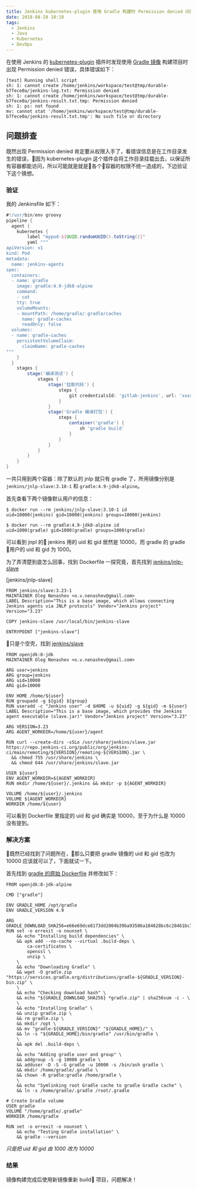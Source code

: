 ```yaml
---
title: Jenkins kubernetes-plugin 使用 Gradle 构建时 Permission denied 问题
date: 2018-08-20 18:10
tags: 
  - Jenkins
  - Java
  - Kubernetes
  - DevOps
---
```


在使用 Jenkins 的 [kubernetes-plugin](https://github.com/jenkinsci/kubernetes-plugin) 插件时发现使用 [Gradle 镜像](https://hub.docker.com/_/gradle/) 构建项目时出现 Permission denied 错误，具体错误如下：

```shell
[test] Running shell script
sh: 1: cannot create /home/jenkins/workspace/test@tmp/durable-b7fece0a/jenkins-log.txt: Permission denied
sh: 1: cannot create /home/jenkins/workspace/test@tmp/durable-b7fece0a/jenkins-result.txt.tmp: Permission denied
sh: 1: ps: not found
mv: cannot stat '/home/jenkins/workspace/test@tmp/durable-b7fece0a/jenkins-result.txt.tmp': No such file or directory
```
<!-- more -->
## 问题排查

既然出现 Permission denied 肯定要从权限入手了，看错误信息是在工作目录发生的错误，因为 kubernetes-plugin 这个插件会将工作目录挂载出去，以保证所有容器都能访问，所以可能就是就是各个容器的权限不统一造成的，下边验证下这个猜想。

### 验证

我的 Jenkinsfile 如下：

```groovy
#!/usr/bin/env groovy
pipeline {
  agent {
    kubernetes {
        label "mypod-${UUID.randomUUID().toString()}"
        yaml """
apiVersion: v1
kind: Pod
metadata:
  name: jenkins-agents
spec:
  containers:
  - name: gradle
    image: gradle:4.9-jdk8-alpine
    command:
    - cat
    tty: true
    volumeMounts:
    - mountPath: /home/gradle/.gradle/caches
      name: gradle-caches
      readOnly: false
  volumes:
  - name: gradle-caches
    persistentVolumeClaim:
      claimName: gradle-caches
"""
    }
  }
    stages {
        stage('编译测试') {
            stages {
                stage('拉取代码') {
                    steps {
                        git credentialsId: 'gitlab-jenkins', url: 'xxxxxxxx'
                    }
                }
                stage('Gradle 编译打包') {
                    steps {
                        container('gradle') {
                            sh 'gradle build'
                        }
                    }
                }
            }
        }
    }
}
```

一共只用到两个容器：除了默认的 jnlp 就只有 gradle 了，所用镜像分别是 `jenkins/jnlp-slave:3.10-1` 和 `gradle:4.9-jdk8-alpine`。

首先查看下两个镜像默认用户的信息：

```shell
$ docker run --rm jenkins/jnlp-slave:3.10-1 id
uid=10000(jenkins) gid=10000(jenkins) groups=10000(jenkins)

$ docker run --rm gradle:4.9-jdk8-alpine id
uid=1000(gradle) gid=1000(gradle) groups=1000(gradle)
```

可以看到 jnpl 的 jenkins 用的 uid 和 gid 居然是 10000，而 gradle 的 gradle 用户的 uid 和 gid 为 1000。

为了弄清楚到底怎么回事，找到 Dockerfile 一探究竟，首先找到 [jenkins/jnlp-slave](https://github.com/jenkinsci/docker-jnlp-slave/blob/master/Dockerfile)

[jenkins/jnlp-slave]

```shell
FROM jenkins/slave:3.23-1
MAINTAINER Oleg Nenashev <o.v.nenashev@gmail.com>
LABEL Description="This is a base image, which allows connecting Jenkins agents via JNLP protocols" Vendor="Jenkins project" Version="3.23"

COPY jenkins-slave /usr/local/bin/jenkins-slave

ENTRYPOINT ["jenkins-slave"]
```

只是个空壳，找到 [jenkins/slave](https://github.com/jenkinsci/docker-slave/blob/master/Dockerfile)

```docker
FROM openjdk:8-jdk
MAINTAINER Oleg Nenashev <o.v.nenashev@gmail.com>

ARG user=jenkins
ARG group=jenkins
ARG uid=10000
ARG gid=10000

ENV HOME /home/${user}
RUN groupadd -g ${gid} ${group}
RUN useradd -c "Jenkins user" -d $HOME -u ${uid} -g ${gid} -m ${user}
LABEL Description="This is a base image, which provides the Jenkins agent executable (slave.jar)" Vendor="Jenkins project" Version="3.23"

ARG VERSION=3.23
ARG AGENT_WORKDIR=/home/${user}/agent

RUN curl --create-dirs -sSLo /usr/share/jenkins/slave.jar https://repo.jenkins-ci.org/public/org/jenkins-ci/main/remoting/${VERSION}/remoting-${VERSION}.jar \
  && chmod 755 /usr/share/jenkins \
  && chmod 644 /usr/share/jenkins/slave.jar

USER ${user}
ENV AGENT_WORKDIR=${AGENT_WORKDIR}
RUN mkdir /home/${user}/.jenkins && mkdir -p ${AGENT_WORKDIR}

VOLUME /home/${user}/.jenkins
VOLUME ${AGENT_WORKDIR}
WORKDIR /home/${user}
```

可以看到 Dockerfile 里指定的 uid 和 gid 确实是 10000，至于为什么是 10000 没有提到。

### 解决方案

既然已经找到了问题所在，那么只要把 gradle 镜像的 uid 和 gid 也改为 10000 应该就可以了，下面就试一下。

首先找到 [gradle 的原始 Dockerfile](https://github.com/keeganwitt/docker-gradle) 并修改如下：

```docker
FROM openjdk:8-jdk-alpine

CMD ["gradle"]

ENV GRADLE_HOME /opt/gradle
ENV GRADLE_VERSION 4.9

ARG GRADLE_DOWNLOAD_SHA256=e66e69dce8173dd2004b39ba93586a184628bc6c28461bc771d6835f7f9b0d28
RUN set -o errexit -o nounset \
	&& echo "Installing build dependencies" \
	&& apk add --no-cache --virtual .build-deps \
		ca-certificates \
		openssl \
		unzip \
	\
	&& echo "Downloading Gradle" \
	&& wget -O gradle.zip "https://services.gradle.org/distributions/gradle-${GRADLE_VERSION}-bin.zip" \
	\
	&& echo "Checking download hash" \
	&& echo "${GRADLE_DOWNLOAD_SHA256} *gradle.zip" | sha256sum -c - \
	\
	&& echo "Installing Gradle" \
	&& unzip gradle.zip \
	&& rm gradle.zip \
	&& mkdir /opt \
	&& mv "gradle-${GRADLE_VERSION}" "${GRADLE_HOME}/" \
	&& ln -s "${GRADLE_HOME}/bin/gradle" /usr/bin/gradle \
	\
	&& apk del .build-deps \
	\
	&& echo "Adding gradle user and group" \
	&& addgroup -S -g 10000 gradle \
	&& adduser -D -S -G gradle -u 10000 -s /bin/ash gradle \
	&& mkdir /home/gradle/.gradle \
	&& chown -R gradle:gradle /home/gradle \
	\
	&& echo "Symlinking root Gradle cache to gradle Gradle cache" \
	&& ln -s /home/gradle/.gradle /root/.gradle

# Create Gradle volume
USER gradle
VOLUME "/home/gradle/.gradle"
WORKDIR /home/gradle

RUN set -o errexit -o nounset \
	&& echo "Testing Gradle installation" \
	&& gradle --version
```

*只是把 uid 和 gid 由 1000 改为 10000*

### 结果

镜像构建完成后使用新镜像重新 build 项目，问题解决！